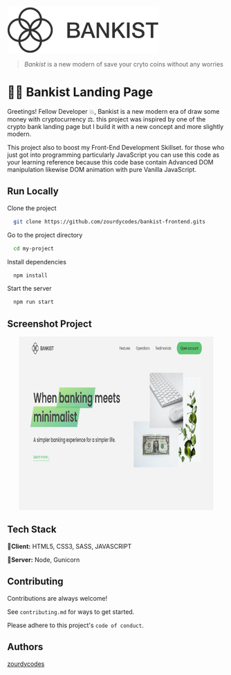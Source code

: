 <img alt="bankist-easy-to-share" src="./src/img/logo-removebg-preview.png" width="350">

> _Bankist_ is a new modern of save your cryto coins without any worries

# 🐱‍🏍 Bankist Landing Page

Greetings! Fellow Developer 💥, Bankist is a new modern era of draw some money with cryptocurrency ⚖.
this project was inspired by one of the crypto bank landing page but I build it with a new concept
and more slightly modern.

This project also to boost my Front-End Development Skillset.
for those who just got into programming particularly JavaScript you can use this code as your learning reference
because this code base contain Advanced DOM manipulation likewise DOM animation with
pure Vanilla JavaScript.

## Run Locally

Clone the project

```bash
  git clone https://github.com/zourdycodes/bankist-frontend.gits
```

Go to the project directory

```bash
  cd my-project
```

Install dependencies

```bash
  npm install
```

Start the server

```bash
  npm run start
```

## Screenshot Project

<center><img alt="bankist-easy-to-share" src="./src/img/ss.png" width="450" height="400"></center>

## Tech Stack

🚀**Client:** HTML5, CSS3, SASS, JAVASCRIPT

🚀**Server:** Node, Gunicorn

## Contributing

Contributions are always welcome!

See `contributing.md` for ways to get started.

Please adhere to this project's `code of conduct`.

## Authors

[zourdycodes](https://zourdycodes.netlify.app/)
